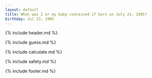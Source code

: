 ```yaml
---
layout: default
title: When was I or my baby conceived if born on July 23, 1905?
birthday: Jul 23, 1905
---
```


{% include header.md %}

{% include guess.md %}

{% include calculate.md %}

{% include safety.md %}

{% include footer.md %}



